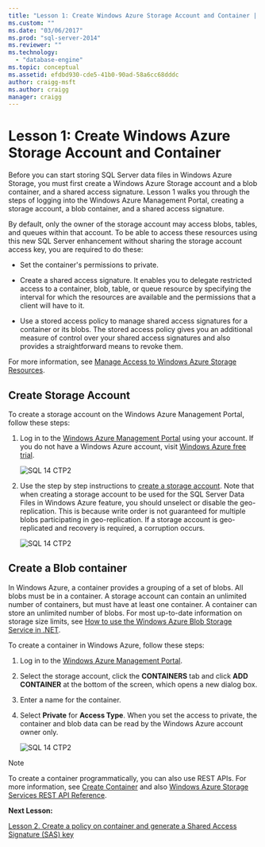 ```yaml
---
title: "Lesson 1: Create Windows Azure Storage Account and Container | Microsoft Docs"
ms.custom: ""
ms.date: "03/06/2017"
ms.prod: "sql-server-2014"
ms.reviewer: ""
ms.technology: 
  - "database-engine"
ms.topic: conceptual
ms.assetid: efdbd930-cde5-41b0-90ad-58a6cc68dddc
author: craigg-msft
ms.author: craigg
manager: craigg
---
```

# Lesson 1: Create Windows Azure Storage Account and Container
  Before you can start storing SQL Server data files in Windows Azure Storage, you must first create a Windows Azure Storage account and a blob container, and a shared access signature. Lesson 1 walks you through the steps of logging into the Windows Azure Management Portal, creating a storage account, a blob container, and a shared access signature.  
  
 By default, only the owner of the storage account may access blobs, tables, and queues within that account. To be able to access these resources using this new SQL Server enhancement without sharing the storage account access key, you are required to do these:  
  
-   Set the container's permissions to private.  
  
-   Create a shared access signature. It enables you to delegate restricted access to a container, blob, table, or queue resource by specifying the interval for which the resources are available and the permissions that a client will have to it.  
  
-   Use a stored access policy to manage shared access signatures for a container or its blobs. The stored access policy gives you an additional measure of control over your shared access signatures and also provides a straightforward means to revoke them.  
  
 For more information, see [Manage Access to Windows Azure Storage Resources](https://msdn.microsoft.com/library/windowsazure/ee393343.aspx).  
  
## Create Storage Account  
 To create a storage account on the Windows Azure Management Portal, follow these steps:  
  
1.  Log in to the [Windows Azure Management Portal](https://manage.windowsazure.com) using your account. If you do not have a Windows Azure account, visit [Windows Azure free trial](http://www.windowsazure.com/pricing/free-trial/).  
  
     ![SQL 14 CTP2](../../2014/tutorials/media/ss-was-tutlesson-1-1.gif "SQL 14 CTP2")  
  
2.  Use the step by step instructions to [create a storage account](http://azure.microsoft.com/documentation/articles/storage-create-storage-account/). Note that when creating a storage account to be used for the SQL Server Data Files in Windows Azure feature, you should unselect or disable the geo-replication. This is because write order is not guaranteed for multiple blobs participating in geo-replication. If a storage account is geo-replicated and recovery is required, a corruption occurs.  
  
     ![SQL 14 CTP2](../../2014/tutorials/media/ss-was-tutlesson-1-2.gif "SQL 14 CTP2")  
  
## Create a Blob container  
 In Windows Azure, a container provides a grouping of a set of blobs. All blobs must be in a container. A storage account can contain an unlimited number of containers, but must have at least one container. A container can store an unlimited number of blobs. For most up-to-date information on storage size limits, see [How to use the Windows Azure Blob Storage Service in .NET](http://www.windowsazure.com/develop/net/how-to-guides/blob-storage/).  
  
 To create a container in Windows Azure, follow these steps:  
  
1.  Log in to the [Windows Azure Management Portal](https://manage.windowsazure.com).  
  
2.  Select the storage account, click the **CONTAINERS** tab and click **ADD CONTAINER** at the bottom of the screen, which opens a new dialog box.  
  
3.  Enter a name for the container.  
  
4.  Select **Private** for **Access Type**. When you set the access to private, the container and blob data can be read by the Windows Azure account owner only.  
  
     ![SQL 14 CTP2](../../2014/tutorials/media/ss-was-tutlesson-1-4.gif "SQL 14 CTP2")  
  
> [!NOTE]  
>  To create a container programmatically, you can also use REST APIs. For more information, see [Create Container](https://msdn.microsoft.com/library/windowsazure/dd179468.aspx) and also [Windows Azure Storage Services REST API Reference](https://msdn.microsoft.com/library/windowsazure/dd179355.aspx).  
  
 **Next Lesson:**  
  
 [Lesson 2. Create a policy on container and generate a Shared Access Signature &#40;SAS&#41; key](../relational-databases/lesson-1-create-stored-access-policy-and-shared-access-signature.md)  
  
  
